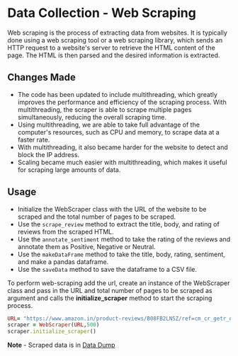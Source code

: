 # Data Collection - Web Scraping
Web scraping is the process of extracting data from websites. It is typically done using a web scraping tool or a web scraping library, which sends an HTTP request to a website's server to retrieve the HTML content of the page. The HTML is then parsed and the desired information is extracted.

## Changes Made

- The code has been updated to include multithreading, which greatly improves the performance and efficiency of the scraping process. With multithreading, the scraper is able to scrape multiple pages simultaneously, reducing the overall scraping time.
- Using multithreading, we are able to take full advantage of the computer's resources, such as CPU and memory, to scrape data at a faster rate.
- With multithreading, it also became harder for the website to detect and block the IP address.
- Scaling became much easier with multithreading, which makes it useful for scraping large amounts of data.

## Usage

- Initialize the WebScraper class with the URL of the website to be scraped and the total number of pages to be scraped.
- Use the `scrape_review` method to extract the title, body, and rating of reviews from the scraped HTML.
- Use the `annotate_sentiment` method to take the rating of the reviews and annotate them as Positive, Negative or Neutral.
- Use the `makeDataFrame` method to take the title, body, rating, sentiment, and make a pandas dataframe.
- Use the `saveData` method to save the dataframe to a CSV file.


To perform web-scraping add the url, create an instance of the WebScraper class and pass in the URL and total number of pages to be scraped as argument and calls the **initialize_scraper** method to start the scraping process.

```ruby
URL= "https://www.amazon.in/product-reviews/B08FB2LNSZ/ref=cm_cr_getr_d_paging_btm_next_2?ie=UTF8&filterByStar=all_stars&reviewerType=all_reviews&pageNumber="
scraper = WebScraper(URL,500)
scraper.initialize_scraper()
```

**Note** - Scraped data is in [Data Dump](https://github.com/AaronANoronha/CustomerReviewAnalysis/tree/main/Data/Data%20Dump)
